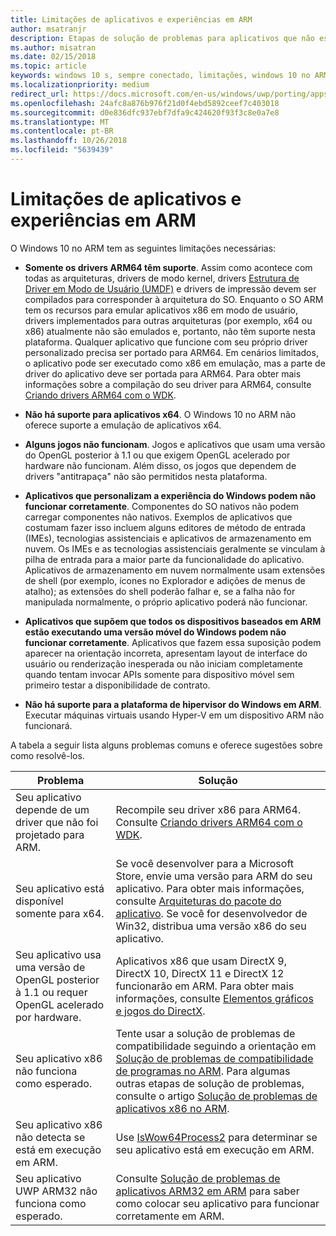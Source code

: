 ```yaml
---
title: Limitações de aplicativos e experiências em ARM
author: msatranjr
description: Etapas de solução de problemas para aplicativos que não estão funcionando corretamente no ARM.
ms.author: misatran
ms.date: 02/15/2018
ms.topic: article
keywords: windows 10 s, sempre conectado, limitações, windows 10 no ARM
ms.localizationpriority: medium
redirect_url: https://docs.microsoft.com/en-us/windows/uwp/porting/apps-on-arm-troubleshooting-x86
ms.openlocfilehash: 24afc8a876b976f21d0f4ebd5892ceef7c403018
ms.sourcegitcommit: d0e836dfc937ebf7dfa9c424620f93f3c8e0a7e8
ms.translationtype: MT
ms.contentlocale: pt-BR
ms.lasthandoff: 10/26/2018
ms.locfileid: "5639439"
---
```

# <a name="limitations-of-apps-and-experiences-on-arm"></a>Limitações de aplicativos e experiências em ARM
O Windows 10 no ARM tem as seguintes limitações necessárias:

- **Somente os drivers ARM64 têm suporte**. Assim como acontece com todas as arquiteturas, drivers de modo kernel, drivers [Estrutura de Driver em Modo de Usuário (UMDF)](https://docs.microsoft.com/en-us/windows-hardware/drivers/wdf/overview-of-the-umdf) e drivers de impressão devem ser compilados para corresponder à arquitetura do SO. Enquanto o SO ARM tem os recursos para emular aplicativos x86 em modo de usuário, drivers implementados para outras arquiteturas (por exemplo, x64 ou x86) atualmente não são emulados e, portanto, não têm suporte nesta plataforma. Qualquer aplicativo que funcione com seu próprio driver personalizado precisa ser portado para ARM64. Em cenários limitados, o aplicativo pode ser executado como x86 em emulação, mas a parte de driver do aplicativo deve ser portada para ARM64. Para obter mais informações sobre a compilação do seu driver para ARM64, consulte [Criando drivers ARM64 com o WDK](https://review.docs.microsoft.com/en-us/windows-hardware/drivers/develop/building-arm64-drivers?branch=rs4-arm64).

- **Não há suporte para aplicativos x64**. O Windows 10 no ARM não oferece suporte a emulação de aplicativos x64.

- **Alguns jogos não funcionam**. Jogos e aplicativos que usam uma versão do OpenGL posterior à 1.1 ou que exigem OpenGL acelerado por hardware não funcionam. Além disso, os jogos que dependem de drivers "antitrapaça" não são permitidos nesta plataforma.

- **Aplicativos que personalizam a experiência do Windows podem não funcionar corretamente**. Componentes do SO nativos não podem carregar componentes não nativos. Exemplos de aplicativos que costumam fazer isso incluem alguns editores de método de entrada (IMEs), tecnologias assistenciais e aplicativos de armazenamento em nuvem. Os IMEs e as tecnologias assistenciais geralmente se vinculam à pilha de entrada para a maior parte da funcionalidade do aplicativo. Aplicativos de armazenamento em nuvem normalmente usam extensões de shell (por exemplo, ícones no Explorador e adições de menus de atalho); as extensões do shell poderão falhar e, se a falha não for manipulada normalmente, o próprio aplicativo poderá não funcionar.

- **Aplicativos que supõem que todos os dispositivos baseados em ARM estão executando uma versão móvel do Windows podem não funcionar corretamente**. Aplicativos que fazem essa suposição podem aparecer na orientação incorreta, apresentam layout de interface do usuário ou renderização inesperada ou não iniciam completamente quando tentam invocar APIs somente para dispositivo móvel sem primeiro testar a disponibilidade de contrato.

- **Não há suporte para a plataforma de hipervisor do Windows em ARM**. Executar máquinas virtuais usando Hyper-V em um dispositivo ARM não funcionará.

A tabela a seguir lista alguns problemas comuns e oferece sugestões sobre como resolvê-los.

|Problema|Solução|
|-----|--------|
| Seu aplicativo depende de um driver que não foi projetado para ARM. | Recompile seu driver x86 para ARM64. Consulte [Criando drivers ARM64 com o WDK](https://docs.microsoft.com/en-us/windows-hardware/drivers/develop/building-arm64-drivers). |
| Seu aplicativo está disponível somente para x64. | Se você desenvolver para a Microsoft Store, envie uma versão para ARM do seu aplicativo. Para obter mais informações, consulte [Arquiteturas do pacote do aplicativo](../packaging/device-architecture.md). Se você for desenvolvedor de Win32, distribua uma versão x86 do seu aplicativo. |
| Seu aplicativo usa uma versão de OpenGL posterior à 1.1 ou requer OpenGL acelerado por hardware. | Aplicativos x86 que usam DirectX 9, DirectX 10, DirectX 11 e DirectX 12 funcionarão em ARM. Para obter mais informações, consulte [Elementos gráficos e jogos do DirectX](https://msdn.microsoft.com/en-us/library/windows/desktop/ee663274(v=vs.85).aspx). |
| Seu aplicativo x86 não funciona como esperado. | Tente usar a solução de problemas de compatibilidade seguindo a orientação em [Solução de problemas de compatibilidade de programas no ARM](apps-on-arm-program-compat-troubleshooter.md). Para algumas outras etapas de solução de problemas, consulte o artigo [Solução de problemas de aplicativos x86 no ARM](apps-on-arm-troubleshooting-x86.md). |
| Seu aplicativo x86 não detecta se está em execução em ARM. | Use [IsWow64Process2](https://msdn.microsoft.com/en-us/library/windows/desktop/mt804318(v=vs.85).aspx) para determinar se seu aplicativo está em execução em ARM. |
| Seu aplicativo UWP ARM32 não funciona como esperado. | Consulte [Solução de problemas de aplicativos ARM32 em ARM](apps-on-arm-troubleshooting-arm32.md) para saber como colocar seu aplicativo para funcionar corretamente em ARM. |
